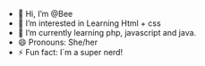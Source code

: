 - 👋 Hi, I’m @Bee
- 👀 I’m interested in Learning Html + css
- 🌱 I’m currently learning php, javascript and java.
- 😄 Pronouns: She/her 
- ⚡ Fun fact: I´m a super nerd!


